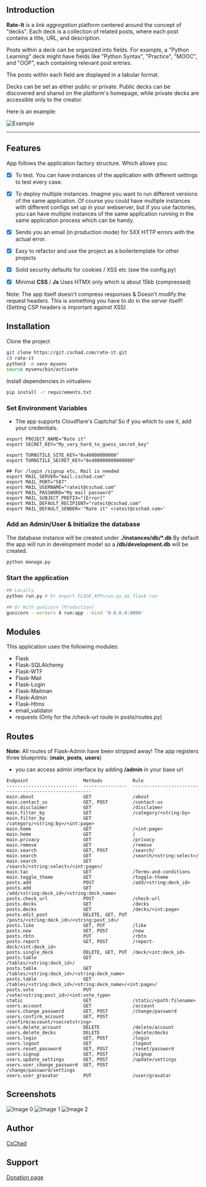 ## Introduction

**Rate-It** is a *link aggregation* platform centered around the concept of "decks".
Each deck is a collection of related posts, where each post contains a title,
URL, and description.

Posts within a deck can be organized into fields. For example, a "Python
Learning" deck might have fields like "Python Syntax", "Practice", "MOOC", and
"OOP", each containing relevant post entries.

The posts within each field are displayed in a tabular format.

Decks can be set as either public or private. Public decks can be discovered
and shared on the platform's homepage, while private decks are accessible only
to the creator.

Here is an example:

![Example](https://git.cschad.com/rate-it/raw/screenshots/example.webp)

---

## Features

App follows the application factory structure. Which allows you:

* [x] To test. You can have instances of the application with different settings to test every case.
* [x] To deploy multiple instances. Imagine you want to run different versions of the same
  application. Of course you could have multiple instances with different
  configs set up in your webserver, but if you use factories, you can have
  multiple instances of the same application running in the same application
  process which can be handy.

* [x] Sends you an email (in production mode) for 5XX HTTP errors with the actual error.
* [x] Easy to refactor and use the project as a boilertemplate for other projects
* [x] Solid security defaults for cookies / XSS etc (see the config.py)
* [x] Minimal **CSS** / **Js** Uses HTMX only which is about 15kb (compressed)

Note: The app itself doesn't compress responses & Doesn't modify the request headers. This is something
you have to do in the server itself! (Setting CSP headers is important against XSS)

## Installation

Clone the project
```sh
git clone https://git.cschad.com/rate-it.git
cd rate-it
python3 -m venv myvenv
source myvenv/bin/activate
```

Install dependencies in virtualenv
```sh
pip install -r requirements.txt
```

### Set Environment Variables
* The app supports Cloudflare's Captcha! So if you which to use it, add your credentials.

```
export PROJECT_NAME="Rate it"
export SECRET_KEY="My_very_hard_to_guess_secret_key"

export TURNSTILE_SITE_KEY="0x40000000000"
export TURNSTILE_SECRET_KEY="0x400000000000000"

## For /login /signup etc, Mail is needed
export MAIL_SERVER="mail.cschad.com"
export MAIL_PORT="587"
export MAIL_USERNAME="rateit@cschad.com"
export MAIL_PASSWORD="My mail password"
export MAIL_SUBJECT_PREFIX="[Error]"
export MAIL_DEFAULT_RECIPIENT="rateit@cschad.com"
export MAIL_DEFAULT_SENDER='"Rate it" <rateit@cschad.com>'
```
### Add an Admin/User & Initialize the database

The database instance will be created under **./instances/db/*.db**
By default the app will run in development mode!
so a **/db/development.db** will be created.

```py
python manage.py
```
### Start the application
```sh
## Locally
python run.py # Or export FLASK_APP=run.py && flask run

## Or With gunicorn (Production)
gunicorn --workers 4 run:app --bind '0.0.0.0:8000'
```
## Modules
This application uses the following modules:

* Flask
* Flask-SQLAlchemy
* Flask-WTF
* Flask-Mail
* Flask-Login
* Flask-Mailman
* Flask-Admin
* Flask-Htmx
* email_validator
* requests (Only for the /check-url route in posts/routes.py)

## Routes
**Note:** All routes of Flask-Admin have been stripped away!
The app registers three blueprints: (__main__, __posts__, __users__)

* you can access admin interface by adding **/admin** in your base url
```
Endpoint                    Methods           Rule
--------------------------  ----------------  -------------------------------------------------------
main.about                  GET               /about
main.contact_us             GET, POST         /contact-us
main.disclaimer             GET               /disclaimer
main.filter_by              GET               /category/<string:by>
main.filter_by              GET               /category/<string:by>/<int:page>
main.home                   GET               /<int:page>
main.home                   GET               /
main.privacy                GET               /privacy
main.remove                 GET               /remove
main.search                 GET, POST         /search/
main.search                 GET               /search/<string:select>/
main.search                 GET               /search/<string:select>/<int:page>/
main.tac                    GET               /Terms-and-conditions
main.toggle_theme           GET               /toggle-theme
posts.add                   POST              /add/<string:deck_id>
posts.add                   GET               /add/<string:deck_id>/<string:deck_name>
posts.check_url             POST              /check-url
posts.decks                 GET               /decks
posts.decks                 GET               /decks/<int:page>
posts.edit_post             DELETE, GET, PUT  /posts/<string:deck_id>/<string:post_id>/
posts.like                  GET, PUT          /like
posts.new                   GET, POST         /new
posts.rbtn                  PUT               /rbtn
posts.report                GET, POST         /report-deck/<int:deck_id>
posts.single_deck           DELETE, GET, PUT  /deck/<int:deck_id>
posts.table                 GET               /tables/<string:deck_id>/
posts.table                 GET               /tables/<string:deck_id>/<string:deck_name>
posts.table                 GET               /tables/<string:deck_id>/<string:deck_name>/<int:page>/
posts.vote                  PUT               /vote/<string:post_id>/<int:vote_type>
static                      GET               /static/<path:filename>
users.account               GET               /account
users.change_password       GET, POST         /change/password
users.confirm_account       GET, POST         /confirm/account/<secretstring>
users.delete_account        DELETE            /delete/account
users.delete_decks          DELETE            /delete/decks
users.login                 GET, POST         /login
users.logout                GET               /logout
users.reset_password        GET, POST         /reset/password
users.signup                GET, POST         /signup
users.update_settings       GET, POST         /update/settings
users.user_change_password  GET, POST         /change/password/settings
users.user_gravatar         PUT               /user/gravatar
```

## Screenshots
![Image 0](https://git.cschad.com/rate-it/raw/screenshots/img0.webp)
![Image 1](https://git.cschad.com/rate-it/raw/screenshots/img1.webp)
![Image 2](https://git.cschad.com/rate-it/raw/screenshots/img2.webp)

## Author
[CsChad](https://cschad.com)

## Support

[Donation page](https://cschad.com/donate/)
